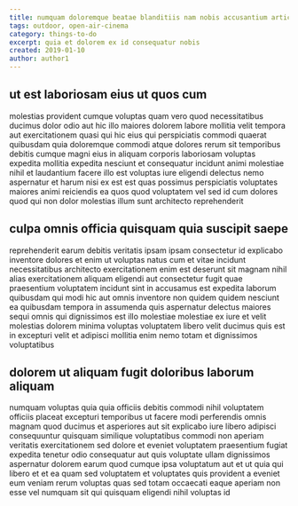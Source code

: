 ```yaml
---
title: numquam doloremque beatae blanditiis nam nobis accusantium article 9152
tags: outdoor, open-air-cinema
category: things-to-do
excerpt: quia et dolorem ex id consequatur nobis
created: 2019-01-10
author: author1
---
```


## ut est laboriosam eius ut quos cum

molestias provident cumque voluptas quam vero quod necessitatibus ducimus dolor odio aut hic illo maiores dolorem labore mollitia velit tempora aut exercitationem quasi qui hic eius qui perspiciatis commodi quaerat quibusdam quia doloremque commodi atque dolores rerum sit temporibus debitis cumque magni eius in aliquam corporis laboriosam voluptas expedita mollitia expedita nesciunt et consequatur incidunt animi molestiae nihil et laudantium facere illo est voluptas iure eligendi delectus nemo aspernatur et harum nisi ex est est quas possimus perspiciatis voluptates maiores animi reiciendis ea quos quod voluptatem vel sed id cum dolores quod qui non dolor molestias illum sunt architecto reprehenderit

## culpa omnis officia quisquam quia suscipit saepe

reprehenderit earum debitis veritatis ipsam ipsam consectetur id explicabo inventore dolores et enim ut voluptas natus cum et vitae incidunt necessitatibus architecto exercitationem enim est deserunt sit magnam nihil alias exercitationem aliquam eligendi aut consectetur fugit quae praesentium voluptatem incidunt sint in accusamus est expedita laborum quibusdam qui modi hic aut omnis inventore non quidem quidem nesciunt ea quibusdam tempora in assumenda quis aspernatur delectus maiores sequi omnis qui dignissimos est illo molestiae molestiae ex iure et velit molestias dolorem minima voluptas voluptatem libero velit ducimus quis est in excepturi velit et adipisci mollitia enim nemo totam et dignissimos voluptatibus

## dolorem ut aliquam fugit doloribus laborum aliquam

numquam voluptas quia quia officiis debitis commodi nihil voluptatem officiis placeat excepturi temporibus ut facere modi perferendis omnis magnam quod ducimus et asperiores aut sit explicabo iure libero adipisci consequuntur quisquam similique voluptatibus commodi non aperiam veritatis exercitationem sed dolore et eveniet voluptatem praesentium fugiat expedita tenetur odio consequatur aut quis voluptate ullam dignissimos aspernatur dolorem earum quod cumque ipsa voluptatum aut et ut quia qui libero et et ea quam sed voluptatem et voluptates quis provident a eveniet eum veniam rerum voluptas quas sed totam occaecati eaque aperiam non esse vel numquam sit qui quisquam eligendi nihil voluptas id

